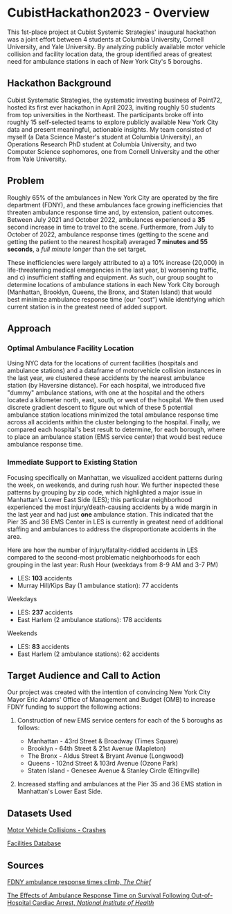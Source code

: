 # CubistHackathon2023 - Overview
This 1st-place project at Cubist Systemic Strategies' inaugural hackathon was a joint effort between 4 students at Columbia University, Cornell University, and Yale University. By analyzing publicly available motor vehicle collision and facility location data, the group identified areas of greatest need for ambulance stations in each of New York City's 5 boroughs.

## Hackathon Background
Cubist Systematic Strategies, the systematic investing business of Point72, hosted its first ever hackathon in April 2023, inviting roughly 50 students from top universities in the Northeast. The participants broke off into roughly 15 self-selected teams to explore publicly available New York City data and present meaningful, actionable insights. My team consisted of myself (a Data Science Master's student at Columbia University), an Operations Research PhD student at Columbia University, and two Computer Science sophomores, one from Cornell University and the other from Yale University. 

## Problem
Roughly 65% of the ambulances in New York City are operated by the fire department (FDNY), and these ambulances face growing inefficiencies that threaten ambulance response time and, by extension, patient outcomes. Between July 2021 and October 2022, ambulances experienced a **35** second increase in time to travel to the scene. Furthermore, from July to October of 2022, ambulance response times (getting to the scene and getting the patient to the nearest hospital) averaged **7 minutes and 55 seconds**, a *full minute longer* than the set target.

These inefficiencies were largely attributed to a) a 10% increase (20,000) in life-threatening medical emergencies in the last year, b) worsening traffic, and c) insufficient staffing and equipment. As such, our group sought to determine locations of ambulance stations in each New York City borough (Manhattan, Brooklyn, Queens, the Bronx, and Staten Island) that would best minimize ambulance response time (our "cost") while identifying which current station is in the greatest need of added support.

## Approach
### Optimal Ambulance Facility Location
Using NYC data for the locations of current facilities (hospitals and ambulance stations) and a dataframe of motorvehicle collision instances in the last year, we clustered these accidents by the nearest ambulance station (by Haversine distance). For each hospital, we introduced five "dummy" ambulance stations, with one at the hospital and the others located a kilometer north, east, south, or west of the hospital. We then used discrete gradient descent to figure out which of these 5 potential ambulance station locations minimized the total ambulance response time across all accidents within the cluster belonging to the hospital. Finally, we compared each hospital's best result to determine, for each borough, where to place an ambulance station (EMS service center) that would best reduce ambulance response time.

### Immediate Support to Existing Station
Focusing specifically on Manhattan, we visualized accident patterns during the week, on weekends, and during rush hour. We further inspected these patterns by grouping by zip code, which highlighted a major issue in Manhattan's Lower East Side (LES); this particular neighborhood experienced the most injury/death-causing accidents by a wide margin in the last year and had just **one** ambulance station. This indicated that the Pier 35 and 36 EMS Center in LES is currently in greatest need of additional staffing and ambulances to address the disproportionate accidents in the area.

Here are how the number of injury/fatality-riddled accidents in LES compared to the second-most problematic neighborhoods for each grouping in the last year:
Rush Hour (weekdays from 8-9 AM and 3-7 PM)
- LES: **103** accidents
- Murray Hill/Kips Bay (1 ambulance station): 77 accidents


Weekdays
- LES: **237** accidents
- East Harlem (2 ambulance stations): 178 accidents


Weekends
- LES: **83** accidents
- East Harlem (2 ambulance stations): 62 accidents

## Target Audience and Call to Action
Our project was created with the intention of convincing New York City Mayor Eric Adams' Office of Management and Budget (OMB) to increase FDNY funding to support the following actions:
1. Construction of new EMS service centers for each of the 5 boroughs as follows:
   - Manhattan - 43rd Street & Broadway (Times Square)
   - Brooklyn - 64th Street & 21st Avenue (Mapleton)
   - The Bronx - Aldus Street & Bryant Avenue (Longwood)
   - Queens - 102nd Street & 103rd Avenue (Ozone Park)
   - Staten Island - Genesee Avenue & Stanley Circle (Eltingville)

2. Increased staffing and ambulances at the Pier 35 and 36 EMS station in Manhattan's Lower East Side.

## Datasets Used
[Motor Vehicle Collisions - Crashes](https://data.cityofnewyork.us/Public-Safety/Motor-Vehicle-Collisions-Crashes/h9gi-nx95)

[Facilities Database](https://data.cityofnewyork.us/City-Government/Facilities-Database/ji82-xba5)

## Sources
[FDNY ambulance response times climb, *The Chief*](https://thechiefleader.com/stories/fdny-ambulance-response-times-climb,49831#:~:text=Average%20response%20times%20to%20medical,than%20the%20FDNY's%20targeted%20goal.)

[The Effects of Ambulance Response Time on Survival Following Out-of-Hospital Cardiac Arrest, *National Institute of Health*](https://www.ncbi.nlm.nih.gov/pmc/articles/PMC7718983/#:~:text=The%20odds%20of%20death%20if,of%20less%20than%208%20minutes.)
